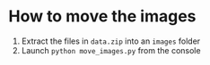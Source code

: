 # How to move the images

1. Extract the files in `data.zip` into an `images` folder
2. Launch `python move_images.py` from the console